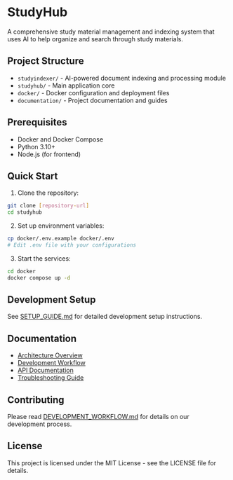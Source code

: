 # StudyHub

A comprehensive study material management and indexing system that uses AI to help organize and search through study materials.

## Project Structure

- `studyindexer/` - AI-powered document indexing and processing module
- `studyhub/` - Main application core
- `docker/` - Docker configuration and deployment files
- `documentation/` - Project documentation and guides

## Prerequisites

- Docker and Docker Compose
- Python 3.10+
- Node.js (for frontend)

## Quick Start

1. Clone the repository:
```bash
git clone [repository-url]
cd studyhub
```

2. Set up environment variables:
```bash
cp docker/.env.example docker/.env
# Edit .env file with your configurations
```

3. Start the services:
```bash
cd docker
docker compose up -d
```

## Development Setup

See [SETUP_GUIDE.md](documentation/project/SETUP_GUIDE.md) for detailed development setup instructions.

## Documentation

- [Architecture Overview](documentation/project/ARCHITECTURE.md)
- [Development Workflow](documentation/project/DEVELOPMENT_WORKFLOW.md)
- [API Documentation](documentation/api/)
- [Troubleshooting Guide](documentation/project/TROUBLESHOOTING.md)

## Contributing

Please read [DEVELOPMENT_WORKFLOW.md](documentation/project/DEVELOPMENT_WORKFLOW.md) for details on our development process.

## License

This project is licensed under the MIT License - see the LICENSE file for details. 